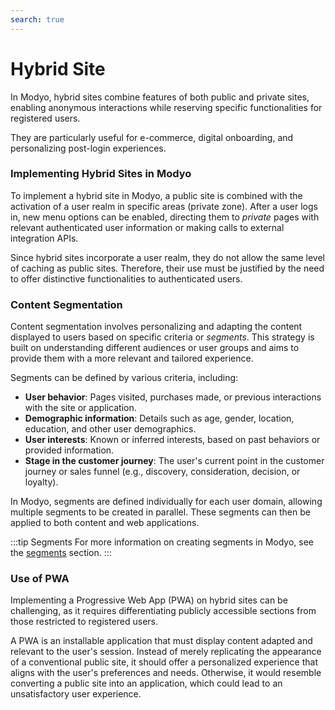 ```yaml
---
search: true
---
```


# Hybrid Site

In Modyo, hybrid sites combine features of both public and private sites, enabling anonymous interactions while reserving specific functionalities for registered users.

They are particularly useful for e-commerce, digital onboarding, and personalizing post-login experiences.

### Implementing Hybrid Sites in Modyo

To implement a hybrid site in Modyo, a public site is combined with the activation of a user realm in specific areas (private zone). After a user logs in, new menu options can be enabled, directing them to _private_ pages with relevant authenticated user information or making calls to external integration APIs.

Since hybrid sites incorporate a user realm, they do not allow the same level of caching as public sites. Therefore, their use must be justified by the need to offer distinctive functionalities to authenticated users.


### Content Segmentation

Content segmentation involves personalizing and adapting the content displayed to users based on specific criteria or _segments_. This strategy is built on understanding different audiences or user groups and aims to provide them with a more relevant and tailored experience.

Segments can be defined by various criteria, including:

- **User behavior**: Pages visited, purchases made, or previous interactions with the site or application.
- **Demographic information**: Details such as age, gender, location, education, and other user demographics.
- **User interests**: Known or inferred interests, based on past behaviors or provided information.
- **Stage in the customer journey**: The user's current point in the customer journey or sales funnel (e.g., discovery, consideration, decision, or loyalty).

In Modyo, segments are defined individually for each user domain, allowing multiple segments to be created in parallel. These segments can then be applied to both content and web applications.

:::tip Segments
For more information on creating segments in Modyo, see the [segments](/en/platform/customers/segments) section.
:::

### Use of PWA

Implementing a Progressive Web App (PWA) on hybrid sites can be challenging, as it requires differentiating publicly accessible sections from those restricted to registered users.

A PWA is an installable application that must display content adapted and relevant to the user's session. Instead of merely replicating the appearance of a conventional public site, it should offer a personalized experience that aligns with the user's preferences and needs. Otherwise, it would resemble converting a public site into an application, which could lead to an unsatisfactory user experience.
